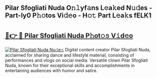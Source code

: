 ## Pilar Sfogliati Nuda O𝚗𝚕yf𝚊ns L𝚎a𝚔ed N𝚞𝚍es - Part-ly0 P𝚑𝚘tos Vi𝚍𝚎o - H𝚘𝚝 Part L𝚎a𝚔s fELK1

# <h2><a href="http://kfa9d9.oniu.top/?m=Pilar+Sfogliati+Nuda">🔗👉 🔴 Pilar Sfogliati Nuda P𝚑ot𝚘𝚜 V𝚒d𝚎o</a></h2>

[![Pilar Sfogliati Nuda Nu𝚍e𝚜](https://i.imgur.com/0qMVB7G.gif)](http://kfa9d9.oniu.top/?m=Pilar+Sfogliati+Nuda)
Digital content creator Pilar Sfogliati Nuda, acclaimed for sharing dance and lifestyle material, consisting of performances and vlogs on social media. Versatile clown Pilar Sfogliati Nuda, known for their exceptional skills and accomplishments in entertaining audiences with humor and satire.  
